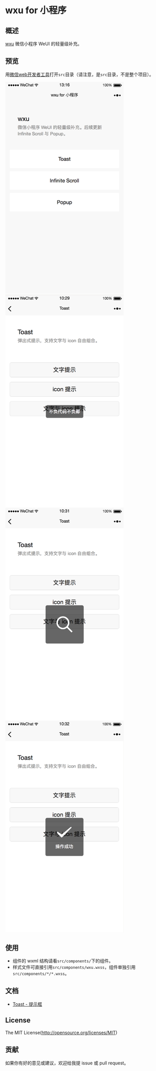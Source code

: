 # wxu for 小程序  

## 概述

[wxu](https://github.com/vincheung/wxu) 微信小程序 WeUI 的轻量级补充。


## 预览
用[微信web开发者工具](https://mp.weixin.qq.com/debug/wxadoc/dev/devtools/download.html)打开`src`目录（请注意，是`src`目录，不是整个项目）。

<img src='https://github.com/vincheung/wxu/blob/master/assets/wxu.png' width='375' style="display:inline;" alt='preview' />

<img src='https://github.com/vincheung/wxu/blob/master/assets/toast/toast-1.png' width='375' style="display:inline;" alt='preview' />

<img src='https://github.com/vincheung/wxu/blob/master/assets/toast/toast-2.png' width='375' style="display:inline;" alt='preview' />

<img src='https://github.com/vincheung/wxu/blob/master/assets/toast/toast-3.png' width='375' style="display:inline;" alt='preview' />


## 使用

- 组件的 wxml 结构请看`src/components/`下的组件。
- 样式文件可直接引用`src/components/wxu.wxss`，组件单独引用`src/components/*/*.wxss`。


## 文档

* [Toast - 提示框](https://github.com/vincheung/wxu/blob/master/docs/components/toast.md)


## License

The MIT License(http://opensource.org/licenses/MIT)


## 贡献

如果你有好的意见或建议，欢迎给我提 issue 或 pull request。
